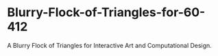 # Blurry-Flock-of-Triangles-for-60-412
A Blurry Flock of Triangles for Interactive Art and Computational Design.
